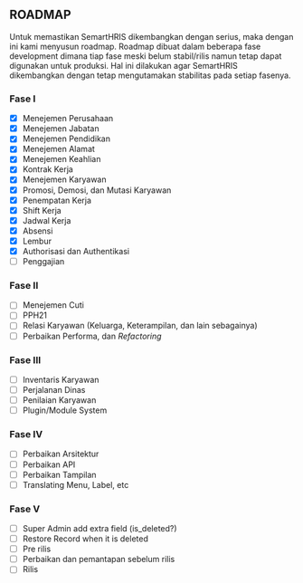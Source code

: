 ## ROADMAP

Untuk memastikan SemartHRIS dikembangkan dengan serius, maka dengan ini kami menyusun roadmap. Roadmap dibuat dalam beberapa fase development dimana tiap fase meski belum stabil/rilis namun tetap dapat digunakan untuk produksi.
Hal ini dilakukan agar SemartHRIS dikembangkan dengan tetap mengutamakan stabilitas pada setiap fasenya.

### Fase I

- [X] Menejemen Perusahaan
- [X] Menejemen Jabatan
- [X] Menejemen Pendidikan
- [X] Menejemen Alamat
- [X] Menejemen Keahlian
- [X] Kontrak Kerja
- [X] Menejemen Karyawan
- [X] Promosi, Demosi, dan Mutasi Karyawan
- [X] Penempatan Kerja
- [X] Shift Kerja
- [X] Jadwal Kerja
- [X] Absensi
- [X] Lembur
- [X] Authorisasi dan Authentikasi
- [ ] Penggajian

### Fase II

- [ ] Menejemen Cuti
- [ ] PPH21
- [ ] Relasi Karyawan (Keluarga, Keterampilan, dan lain sebagainya)
- [ ] Perbaikan Performa, dan *Refactoring*

### Fase III

- [ ] Inventaris Karyawan
- [ ] Perjalanan Dinas
- [ ] Penilaian Karyawan
- [ ] Plugin/Module System

### Fase IV

- [ ] Perbaikan Arsitektur
- [ ] Perbaikan API
- [ ] Perbaikan Tampilan
- [ ] Translating Menu, Label, etc

### Fase V

- [ ] Super Admin add extra field (is_deleted?)
- [ ] Restore Record when it is deleted
- [ ] Pre rilis
- [ ] Perbaikan dan pemantapan sebelum rilis
- [ ] Rilis
